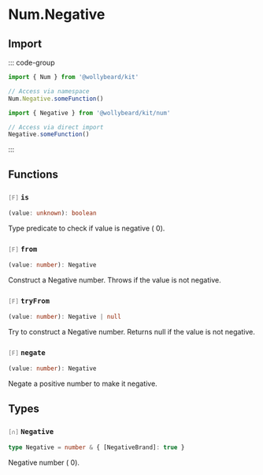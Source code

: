 # Num.Negative

## Import

::: code-group

```typescript [Namespace]
import { Num } from '@wollybeard/kit'

// Access via namespace
Num.Negative.someFunction()
```

```typescript [Barrel]
import { Negative } from '@wollybeard/kit/num'

// Access via direct import
Negative.someFunction()
```

:::

## Functions

### <span style="opacity: 0.6; font-weight: normal; font-size: 0.85em;">`[F]`</span> `is`

```typescript
(value: unknown): boolean
```

<SourceLink href="https://github.com/jasonkuhrt/kit/blob/main/./src/domains/num/negative/negative.ts#L16" />

Type predicate to check if value is negative ( 0).

### <span style="opacity: 0.6; font-weight: normal; font-size: 0.85em;">`[F]`</span> `from`

```typescript
(value: number): Negative
```

<SourceLink href="https://github.com/jasonkuhrt/kit/blob/main/./src/domains/num/negative/negative.ts#L24" />

Construct a Negative number. Throws if the value is not negative.

### <span style="opacity: 0.6; font-weight: normal; font-size: 0.85em;">`[F]`</span> `tryFrom`

```typescript
(value: number): Negative | null
```

<SourceLink href="https://github.com/jasonkuhrt/kit/blob/main/./src/domains/num/negative/negative.ts#L35" />

Try to construct a Negative number. Returns null if the value is not negative.

### <span style="opacity: 0.6; font-weight: normal; font-size: 0.85em;">`[F]`</span> `negate`

```typescript
(value: number): Negative
```

<SourceLink href="https://github.com/jasonkuhrt/kit/blob/main/./src/domains/num/negative/negative.ts#L42" />

Negate a positive number to make it negative.

## Types

### <span style="opacity: 0.6; font-weight: normal; font-size: 0.85em;">`[∩]`</span> `Negative`

```typescript
type Negative = number & { [NegativeBrand]: true }
```

<SourceLink href="https://github.com/jasonkuhrt/kit/blob/main/./src/domains/num/negative/negative.ts#L11" />

Negative number ( 0).
